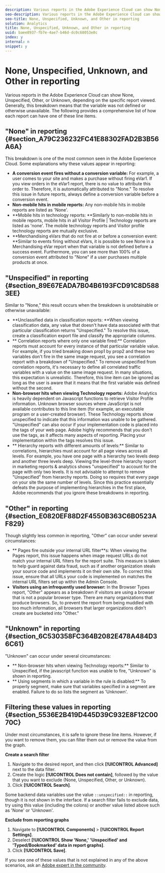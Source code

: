 ```yaml
---
description: Various reports in the Adobe Experience Cloud can show None, Unspecified, Other, or Unknown, depending on the specific report viewed. Generally, this breakdown means that the variable was not defined or otherwise unavailable. The following provides a comprehensive list of how each report can have one of these line items.
seo-description: Various reports in the Adobe Experience Cloud can show None, Unspecified, Other, or Unknown, depending on the specific report viewed. Generally, this breakdown means that the variable was not defined or otherwise unavailable. The following provides a comprehensive list of how each report can have one of these line items.
seo-title: None, Unspecified, Unknown, and Other in reporting
solution: Analytics
title: None, Unspecified, Unknown, and Other in reporting
uuid: baee8937-fb7e-4ae7-b46d-dc0c68053e8c
index: y
internal: n
snippet: y
---
```


# None, Unspecified, Unknown, and Other in reporting

Various reports in the Adobe Experience Cloud can show None, Unspecified, Other, or Unknown, depending on the specific report viewed. Generally, this breakdown means that the variable was not defined or otherwise unavailable. The following provides a comprehensive list of how each report can have one of these line items.

## "None" in reporting {#section_A79C236232FC41E88302FAD2B3B56A6A}

This breakdown is one of the most common seen in the Adobe Experience Cloud. Some explanations why these values appear in reporting:

* **A conversion event fires without a conversion variable:** For example, a user comes to your site and makes a purchase without firing eVar1. If you view orders in the eVar1 report, there is no value to attribute this order to. Therefore, it is automatically attributed to "None." To resolve this issue in future reports, always define a conversion variable before a conversion event. 
* **Non-mobile hits in mobile reports:** Any non-mobile hits in mobile reports are listed as 'None'. 
* **Mobile hits in technology reports: **Similarly to non-mobile hits in mobile reports, mobile hits in all Visitor Profile | Technology reports are listed as 'none'. The mobile technology reports and Visitor profile technology reports are mutually exclusive. 
* **Merchandising eVars that do not fire at or before a conversion event: **Similar to events firing without eVars, it is possible to see None in a Merchandising eVar report when that variable is not defined before a success event. Furthermore, you can see more than 100% of a conversion event attributed to "None" if a user purchases multiple products at once.

## "Unspecified" in reporting {#section_89E67EADA7B04B6193FCD91C8D5883EE}

Similar to "None," this result occurs when the breakdown is unobtainable or otherwise unavailable:

* **Unclassified data in classification reports: **When viewing classification data, any value that doesn't have data associated with that particular classification returns "Unspecified." To resolve this issue, create a classification export file and classify the appropriate columns. 
* ** Correlation reports where only one variable fired:** Correlation reports must account for every instance of that particular variable value. For example, if you tried breaking down prop1 by prop2 and these two variables don't fire in the same image request, you see a correlation report with a breakdown of "Unspecified." To remove unspecified from correlation reports, it's necessary to define all correlated traffic variables with a value on the same image request. In many situations, this expectation is unrealistic. Therefore, this line item can be ignored as long as the user is aware that it means that the first variable was defined without the second. 
* **Non-browser hits when viewing Technology reports:** Adobe Analytics is heavily dependent on Javascript functions to retrieve Visitor Profile information. Unknown browser sources where JavaScript is not available contributes to this line item (for example, an executable program or a user-created browser). These Technology reports show unspecified to indicate that this information was unable to be gathered. "Unspecified" can also occur if your implementation code is placed into the <head> tags of your web page. Adobe highly recommends that you don't use the <head> tags, as it affects many aspects of reporting. Placing your implementation within the <body> tags resolves this issue. 
* ** Hierarchy reports with different amounts of levels:** Similar to correlations, hierarchies must account for all page views across all levels. For example, you have one page with a hierarchy two levels deep and another three levels deep. Viewing the level-three hierarchy report in marketing reports & analytics shows "unspecified" to account for the page with only two levels. It is not advisable to attempt to remove "Unspecified" from hierarchy reports. Doing so requires that every page on your site the same number of levels. Since this practice essentially defeats the purpose of implementing hierarchies in the first place, Adobe recommends that you ignore these breakdowns in reporting.

## "Other" in reporting {#section_E0820EF88D2F4550B363C6B0523AF829}

Though slightly less common in reporting, "Other" can occur under several circumstances:

* ** Pages fire outside your internal URL filter**s: When viewing the Pages report, this issue happens when image request URLs do not match your internal URL filters for the report suite. This measure is taken to help guard against data fraud, such as if another organization steals your source code and implements it on their own site. To correct this issue, ensure that all URLs your code is implemented on matches the internal URL filters set up within the Admin Console. 
* **Visitors using an infrequently used browser:** In the Browser Types report, "Other" appears as a breakdown if visitors are using a browser that is not a popular browser type. There are many organizations that produce browsers. So, to prevent the report from being muddled with too much information, all browsers that larger organizations didn't create are bucketed into "Other."

## "Unknown" in reporting {#section_6C530358FC364B2082E478A484D36C61}

"Unknown" can occur under several circumstances:

* ** Non-browser hits when viewing Technology reports:** Similar to Unspecified, if the javascript function was unable to fire, "Unknown" is shown in reporting. 
* ** Using segments in which a variable in the rule is disabled:** To properly segment, make sure that variables specified in a segment are enabled. Failure to do so lists the segment as 'Unknown'.

## Filtering these values in reporting {#section_5536E2B419D445D39C932E8F12C0070C}

Under most circumstances, it is safe to ignore these line items. However, if you want to remove them, you can filter them out or remove the value from the graph.

**Create a search filter**

1. Navigate to the desired report, and then click **[!UICONTROL Advanced]** next to the data filter. 
1. Create the logic **[!UICONTROL Does not contain]**, followed by the value that you want to exclude (None, Unspecified, Other, or Unknown). 
1. Click **[!UICONTROL Search]**.

Some backend data variables use the value `::unspecified::` in reporting, though it is not shown in the interface. If a search filter fails to exclude data, try using this value (including the colons) or another value listed above such as 'None' or 'Unknown'.

**Exclude from reporting graphs**

1. Navigate to **[!UICONTROL Components]** > **[!UICONTROL Report Settings]**. 
1. Deselect **[!UICONTROL Show 'None,' 'Unspecified' and 'Typed/Bookmarked' data in report graphs]**. 
1. Click **[!UICONTROL Save]**.

If you see one of these values that is not explained in any of the above scenarios, ask an [Adobe expert in the community](http://help-forums.adobe.com/content/adobeforums/en.html). 
